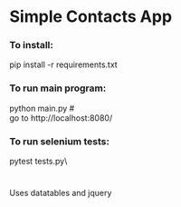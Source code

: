 # Simple Contacts App


### To install:
pip install -r requirements.txt

### To run main program:
python main.py #\
go to http://localhost:8080/ 

### To run selenium tests:
pytest tests.py\

#
Uses datatables and jquery
